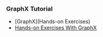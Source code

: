 ### GraphX Tutorial
* [GraphX](Hands-on Exercises)
* [Hands-on Exercises With GraphX](http://ampcamp.berkeley.edu/big-data-mini-course/graph-analytics-with-graphx.html)